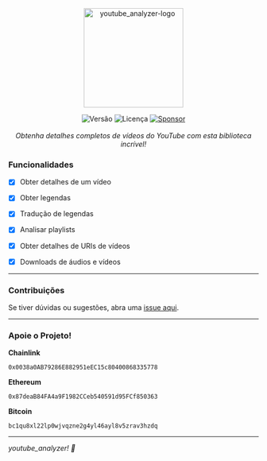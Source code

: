 <div align="center">
<img src="assets/youtube_analyzer-logo.png" alt="youtube_analyzer-logo" width="200"/>

![Versão](https://img.shields.io/badge/version-3.0.2-orange)
![Licença](https://img.shields.io/badge/license-MIT-orange)
[![Sponsor](https://img.shields.io/badge/📖Documentation-green)](https://github.com/PauloCesar-dev404/youtube_analyzer/blob/main/Docs/document.md)
<br><br>
<i>Obtenha detalhes completos de vídeos do YouTube com esta biblioteca incrível!</i>
<br>
</div>

### Funcionalidades
- [x] Obter detalhes de um vídeo
- [x] Obter legendas
- [x] Tradução de legendas
- [x] Analisar playlists
- [x] Obter detalhes de URIs de vídeos
- [x] Downloads de áudios e vídeos


---

### Contribuições
Se tiver dúvidas ou sugestões, abra uma [issue aqui](https://github.com/PauloCesar-dev404/youtube_analyzer/issues).

---

### Apoie o Projeto!

**Chainlink**
```
0x0038a0AB79286E882951eEC15c80400868335778
```
**Ethereum**
```
0x87deaB84FA4a9F1982CCeb540591d95FCf850363
```
**Bitcoin**
```
bc1qu8xl22lp0wjvqzne2g4yl46ayl8v5zrav3hzdq
```

---

<i>youtube_analyzer! 🚀</i>


